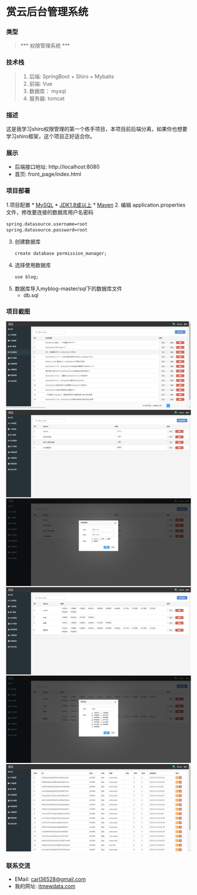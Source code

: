 # 赏云后台管理系统

### 类型
> *** 权限管理系统 ***

### 技术栈
> 1. 后端: SpringBoot + Shiro + Mybatis
> 4. 前端: Vue
> 2. 数据库： mysql
> 3. 服务器: tomcat

### 描述
这是我学习shiro权限管理的第一个练手项目，本项目前后端分离，如果你也想要学习shiro框架，这个项目正好适合你。

### 展示
* 后端接口地址: http://localhost:8080
* 首页: front_page/index.html

### 项目部署
1.项目配置
    * [MySQL](https://dev.mysql.com/downloads/mysql/)
    * [JDK1.8或以上](http://www.oracle.com/technetwork/java/javase/overview/index.html)
    * [Maven](https://maven.apache.org/download.cgi)
2. 编辑 application.properties 文件，修改要连接的数据库用户名密码
   ```
   spring.datasource.username=root
   spring.datasource.password=root
   ```
3. 创建数据库
   ```
   create database permission_manager;
   ```
4. 选择使用数据库
   ```
   use blog;
   ```
5. 数据库导入myblog-master/sql下的数据库文件
   * db.sql
   
### 项目截图
![](./docs/article_manager.png)
![](./docs/user_manager.png)
![](./docs/user_add.png)
![](./docs/role_manager.png)
![](./docs/role_update.png)
![](./docs/permission_manager.png)

### 联系交流
- EMail: [carl36528@gmail.com](http://carl36528@gmail.com)
- 我的网址: [itmewdata.com](https://itnewdata.com)

